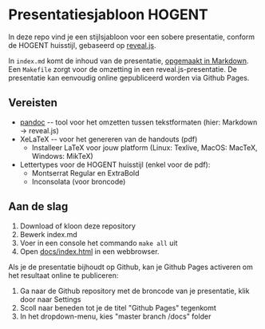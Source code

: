 # Presentatiesjabloon HOGENT

In deze repo vind je een stijlsjabloon voor een sobere presentatie, conform de HOGENT huisstijl, gebaseerd op [reveal.js](https://revealjs.com/).

In `index.md` komt de inhoud van de presentatie, [opgemaakt in Markdown](https://github.com/jgm/pandoc/wiki/Using-pandoc-to-produce-reveal.js-slides). Een `Makefile` zorgt voor de omzetting in een reveal.js-presentatie. De presentatie kan eenvoudig online gepubliceerd worden via Github Pages.

## Vereisten

- [pandoc](https://pandoc.org/) -- tool voor het omzetten tussen tekstformaten (hier: Markdown -> reveal.js)
- XeLaTeX -- voor het genereren van de handouts (pdf)
    - Installeer LaTeX voor jouw platform (Linux: Texlive, MacOS: MacTeX, Windows: MikTeX)
- Lettertypes voor de HOGENT huisstijl (enkel voor de pdf):
    - Montserrat Regular en ExtraBold
    - Inconsolata (voor broncode)

## Aan de slag

1. Download of kloon deze repository
2. Bewerk index.md
3. Voer in een console het commando `make all` uit
4. Open [docs/index.html](docs/index.html) in een webbrowser.

Als je de presentatie bijhoudt op Github, kan je Github Pages activeren om het resultaat online te publiceren:

1. Ga naar de Github repository met de broncode van je presentatie, klik door naar Settings
2. Scoll naar beneden tot je de titel "Github Pages" tegenkomt
3. In het dropdown-menu, kies "master branch /docs" folder
